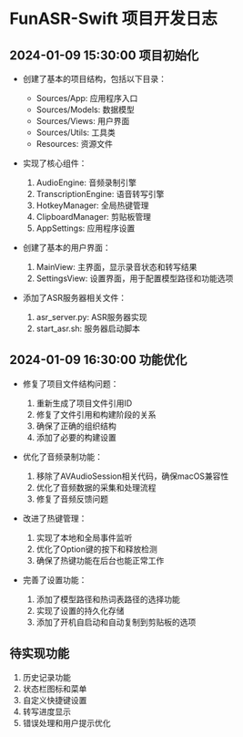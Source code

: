 # FunASR-Swift 项目开发日志

## 2024-01-09 15:30:00 项目初始化

- 创建了基本的项目结构，包括以下目录：
  - Sources/App: 应用程序入口
  - Sources/Models: 数据模型
  - Sources/Views: 用户界面
  - Sources/Utils: 工具类
  - Resources: 资源文件

- 实现了核心组件：
  1. AudioEngine: 音频录制引擎
  2. TranscriptionEngine: 语音转写引擎
  3. HotkeyManager: 全局热键管理
  4. ClipboardManager: 剪贴板管理
  5. AppSettings: 应用程序设置

- 创建了基本的用户界面：
  1. MainView: 主界面，显示录音状态和转写结果
  2. SettingsView: 设置界面，用于配置模型路径和功能选项

- 添加了ASR服务器相关文件：
  1. asr_server.py: ASR服务器实现
  2. start_asr.sh: 服务器启动脚本

## 2024-01-09 16:30:00 功能优化

- 修复了项目文件结构问题：
  1. 重新生成了项目文件引用ID
  2. 修复了文件引用和构建阶段的关系
  3. 确保了正确的组织结构
  4. 添加了必要的构建设置

- 优化了音频录制功能：
  1. 移除了AVAudioSession相关代码，确保macOS兼容性
  2. 优化了音频数据的采集和处理流程
  3. 修复了音频反馈问题

- 改进了热键管理：
  1. 实现了本地和全局事件监听
  2. 优化了Option键的按下和释放检测
  3. 确保了热键功能在后台也能正常工作

- 完善了设置功能：
  1. 添加了模型路径和热词表路径的选择功能
  2. 实现了设置的持久化存储
  3. 添加了开机自启动和自动复制到剪贴板的选项

## 待实现功能

1. 历史记录功能
2. 状态栏图标和菜单
3. 自定义快捷键设置
4. 转写进度显示
5. 错误处理和用户提示优化
